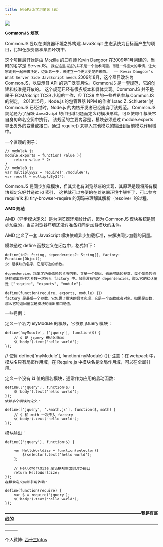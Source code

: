 ```yaml
---
title: WebPack学习笔记（五）
---
```

![](http://ohe5u4k9s.bkt.clouddn.com/what-is-webpack.png)

**CommonJS 规范**

CommonJS 是以在浏览器环境之外构建 JavaScript 生态系统为目标而产生的项目，比如在服务器和桌面环境中。

这个项目最开始是由 Mozilla 的工程师 Kevin Dangoor 在2009年1月创建的，当时的名字是 ServerJS。
``
我在这里描述的并不是一个技术问题，而是一件重大的事情，让大家走到一起来做决定，迈出第一步，来建立一个更大更酷的东西。 
—— Kevin Dangoor's What Server Side JavaScript needs
``
2009年8月，这个项目改名为 CommonJS，以显示其 API 的更广泛实用性。CommonJS 是一套规范，它的创建和核准是开放的。
这个规范已经有很多版本和具体实现。CommonJS 并不是属于 ECMAScript TC39 小组的工作，但 TC39 中的一些成员参与 CommonJS 的制定。
2013年5月，Node.js 的包管理器 NPM 的作者 Isaac Z. Schlueter 说 CommonJS 已经过时，Node.js 的内核开发者已经废弃了该规范。
CommonJS 规范是为了解决 JavaScript 的作用域问题而定义的模块形式，可以使每个模块它自身的命名空间中执行。
该规范的主要内容是，模块必须通过 module.exports 导出对外的变量或接口，通过 require() 来导入其他模块的输出到当前模块作用域中。

一个直观的例子：

```
// moduleA.js
module.exports = function( value ){
    return value * 2;
}
// moduleB.js
var multiplyBy2 = require('./moduleA');
var result = multiplyBy2(4);
```

CommonJS 是同步加载模块，但其实也有浏览器端的实现，其原理是现将所有模块都定义好并通过 id 索引，
这样就可以方便的在浏览器环境中解析了，可以参考 require1k 和 tiny-browser-require 的源码来理解其解析（resolve）的过程。

**AMD 规范**

AMD（异步模块定义）是为浏览器环境设计的，因为 CommonJS 模块系统是同步加载的，当前浏览器环境还没有准备好同步加载模块的条件。

AMD 定义了一套 JavaScript 模块依赖异步加载标准，来解决同步加载的问题。

模块通过 define 函数定义在闭包中，格式如下：
```
define(id?: String, dependencies?: String[], factory: Function|Object);
id 是模块的名字，它是可选的参数。

dependencies 指定了所要依赖的模块列表，它是一个数组，也是可选的参数，每个依赖的模块的输出将作为参数一次传入 factory 中。如果没有指定 dependencies，那么它的默认值是 ["require", "exports", "module"]。

define(function(require, exports, module) {}）
factory 是最后一个参数，它包裹了模块的具体实现，它是一个函数或者对象。如果是函数，那么它的返回值就是模块的输出接口或值。
```
一些用例：

定义一个名为 myModule 的模块，它依赖 jQuery 模块：
```
define('myModule', ['jquery'], function($) {
    // $ 是 jquery 模块的输出
    $('body').text('hello world');
});
```
// 使用
define(['myModule'], function(myModule) {});
注意：在 webpack 中，模块名只有局部作用域，在 Require.js 中模块名是全局作用域，可以在全局引用。

定义一个没有 id 值的匿名模块，通常作为应用的启动函数：
```
define(['jquery'], function($) {
    $('body').text('hello world');
});
依赖多个模块的定义：

define(['jquery', './math.js'], function($, math) {
    // $ 和 math 一次传入 factory
    $('body').text('hello world');
});
```
模块输出：
```
define(['jquery'], function($) {

    var HelloWorldize = function(selector){
        $(selector).text('hello world');
    };

    // HelloWorldize 是该模块输出的对外接口
    return HelloWorldize;
});
在模块定义内部引用依赖：

define(function(require) {
    var $ = require('jquery');
    $('body').text('hello world');
});
```
**————————————————————————————————我是有底线的———————————————————————————————————————**

个人微博: [西十三lotos](http://weibo.com/u/6076206582?is_hot=1)
